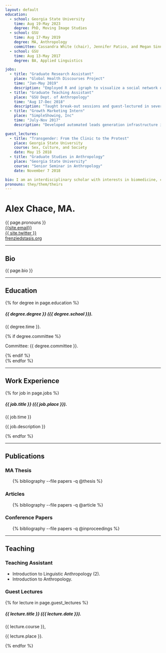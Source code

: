 ```yaml
---
layout: default
education:
  - school: Georgia State University
    time: Aug 19-May 2023
    degree: PhD, Moving Image Studies
  - school: GSU
    time: Aug 17-May 2019
    degree: MA, Anthropology
    committee: Cassandra White (chair), Jennifer Patico, and Megan Sinnott
  - school: GSU
    time: Aug 13-May 2017
    degree: BA, Applied Linguistics

jobs:
  - title: "Graduate Research Assistant"
    place: "Global Health Discourses Project"
    time: "Jan-May 2019"
    description: "Employed R and igraph to visualize a social network of global health organizations based on website data."
  - title: "Graduate Teaching Assistant"
    place: "GSU Dept. of Anthropology"
    time: "Aug 17-Dec 2018"
    description: "Taught break-out sessions and guest-lectured in several introductory Anthropology courses. I also graded papers, tests, and other assignments."
  - title: "Growth Marketing Intern"
    place: "SimpleShowing, Inc"
    time: "July-Nov 2017"
    description: "Developed automated leads generation infrastructure in Python, using data from Zillow and other sources with customized text- and email-based outreach and preferential lead selection. I also assisted in updating company websites and customer-facing infrastructure in React, HTML, and CSS."

guest_lectures:
  - title: "Transgender: From the Clinic to the Protest"
    place: Georgia State University
    course: Sex, Culture, and Society
    date: May 15 2018
  - title: "Graduate Studies in Anthropology"
    place: "Georgia State University"
    course: "Senior Seminar in Anthropology"
    date: November 7 2018

bio: I am an interdisciplinary scholar with interests in biomedicine, cybernetics, gender studies, horror films, psychoanalysis, and posthumanism.
pronouns: they/them/theirs
---
```


# Alex Chace, MA.

<div class="contact">
    <div class="row">
        <div class="column"><i class="fas fa-neuter"></i></div>
        <div class="column">{{ page.pronouns }}</div>
    </div>
    <div class="row">
        <div class="column"><i class="fas fa-envelope"></i></div>
        <div class="column"><a href="mailto:{{ site.email }}">{{site.email}}</a></div>
    </div>
    <div class="row">
        <div class="column"><i class="fab fa-twitter"></i></div>
        <div class="column"><a href="http://twitter.com/{{ site.twitter }}">{{ site.twitter }}</a></div>
    </div>
    <div class="row">
        <div class="column"><i class="fas fa-blog"></i></div>
        <div class="column"><a href="https://frenziedstasis.org">frenziedstasis.org</a></div>
    </div>
</div>

<hr>

## <i class="fas fa-address-book"></i> Bio
<p class="bio">{{ page.bio }}</p>

<hr>

## <i class="fas fa-university"></i> Education

{% for degree in page.education %}
<div class="item">
    <h5>{{ degree.degree }} ({{ degree.school }}).</h5>
    <p>{{ degree.time }}.</p>
    {% if degree.committee %}
        <p>Committee: {{ degree.committee }}.</p>
    {% endif %}
</div>
{% endfor %}

<hr>

## <i class="fas fa-briefcase"></i> Work Experience

{% for job in page.jobs %}
<div class="item">
    <h5>{{ job.title }} ({{ job.place }}).</h5>
    <p>{{ job.time }}</p>
    <p class="description">{{ job.description }}</p>
</div>
{% endfor %}

<hr>

## <i class="fas fa-file-alt"></i> Publications

### MA Thesis

<ul class="bibliography">
{% bibliography --file papers -q @thesis %}
</ul>

### Articles

<ul class="bibliography">
{% bibliography --file papers -q @article %}
</ul>

### Conference Papers

<ul class="bibliography">
{% bibliography --file papers -q @inproceedings %}
</ul>

<hr>

## <i class="fas fa-chalkboard-teacher"></i> Teaching

### Teaching Assistant
- Introduction to Linguistic Anthropology (2).
- Introduction to Anthropology.

### Guest Lectures

{% for lecture in page.guest_lectures %}
<div class="item">
    <h5>{{ lecture.title }} ({{ lecture.date }}).</h5>
  <p>{{ lecture.course }},</p>
    <p>{{ lecture.place }}.</p>
</div>
{% endfor %}